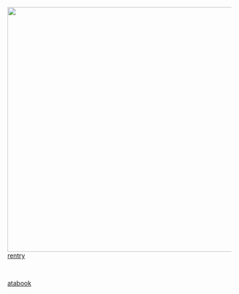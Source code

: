 

   <br>
  
<img align="left" src="https://i.postimg.cc/Px3HgHvL/Untitled180-20250208221202-1.png" width=750 height=550>
<br>
<br>
 
[rentry](https://rentry.co/anesthesia)

<br>

[atabook](https://ghostie.atabook.org/)

<br>
